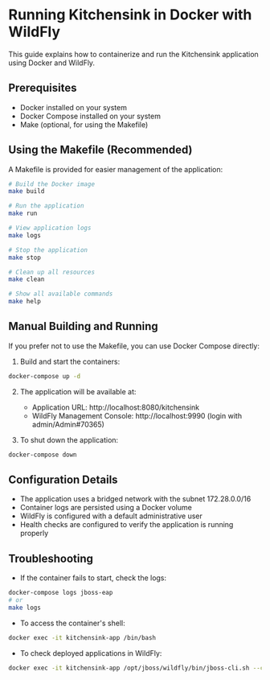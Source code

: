 # Running Kitchensink in Docker with WildFly

This guide explains how to containerize and run the Kitchensink application using Docker and WildFly.

## Prerequisites

- Docker installed on your system
- Docker Compose installed on your system
- Make (optional, for using the Makefile)

## Using the Makefile (Recommended)

A Makefile is provided for easier management of the application:

```bash
# Build the Docker image
make build

# Run the application
make run

# View application logs
make logs

# Stop the application
make stop

# Clean up all resources
make clean

# Show all available commands
make help
```

## Manual Building and Running

If you prefer not to use the Makefile, you can use Docker Compose directly:

1. Build and start the containers:

```bash
docker-compose up -d
```

2. The application will be available at:
   - Application URL: http://localhost:8080/kitchensink
   - WildFly Management Console: http://localhost:9990 (login with admin/Admin#70365)

3. To shut down the application:

```bash
docker-compose down
```

## Configuration Details

- The application uses a bridged network with the subnet 172.28.0.0/16
- Container logs are persisted using a Docker volume
- WildFly is configured with a default administrative user
- Health checks are configured to verify the application is running properly

## Troubleshooting

- If the container fails to start, check the logs:

```bash
docker-compose logs jboss-eap
# or
make logs
```

- To access the container's shell:

```bash
docker exec -it kitchensink-app /bin/bash
```

- To check deployed applications in WildFly:

```bash
docker exec -it kitchensink-app /opt/jboss/wildfly/bin/jboss-cli.sh --connect --command="deployment-info"
``` 